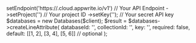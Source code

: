 <?php

use Appwrite\Client;
use Appwrite\Services\Databases;

$client = (new Client())
    ->setEndpoint('https://<REGION>.cloud.appwrite.io/v1') // Your API Endpoint
    ->setProject('<YOUR_PROJECT_ID>') // Your project ID
    ->setKey('<YOUR_API_KEY>'); // Your secret API key

$databases = new Databases($client);

$result = $databases->createLineAttribute(
    databaseId: '<DATABASE_ID>',
    collectionId: '<COLLECTION_ID>',
    key: '',
    required: false,
    default: [[1, 2], [3, 4], [5, 6]] // optional
);